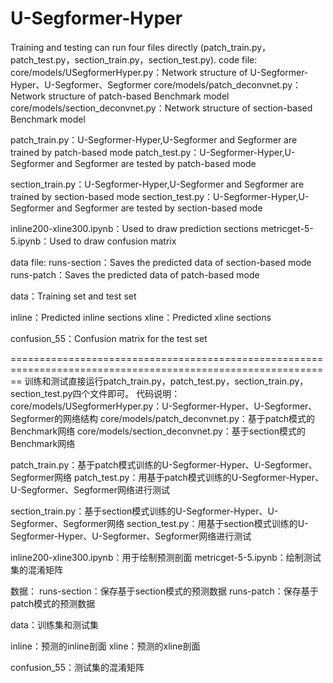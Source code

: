 # U-Segformer-Hyper

Training and testing can run four files directly (patch_train.py，patch_test.py，section_train.py，section_test.py).
code file:
core/models/USegformerHyper.py：Network structure of U-Segformer-Hyper、U-Segformer、Segformer
core/models/patch_deconvnet.py：Network structure of patch-based Benchmark model
core/models/section_deconvnet.py：Network structure of section-based Benchmark model

patch_train.py：U-Segformer-Hyper,U-Segformer and Segformer are trained by patch-based mode
patch_test.py：U-Segformer-Hyper,U-Segformer and Segformer are tested by patch-based mode

section_train.py：U-Segformer-Hyper,U-Segformer and Segformer are trained by section-based mode
section_test.py：U-Segformer-Hyper,U-Segformer and Segformer are tested by section-based mode

inline200-xline300.ipynb：Used to draw prediction sections
metricget-5-5.ipynb：Used to draw confusion matrix 

data file:
runs-section：Saves the predicted data of section-based mode
runs-patch：Saves the predicted data of patch-based mode

data：Training set and test set

inline：Predicted inline sections
xline：Predicted xline sections

confusion_55：Confusion matrix for the test set

==============================================================================================================
训练和测试直接运行patch_train.py，patch_test.py，section_train.py，section_test.py四个文件即可。
代码说明：
core/models/USegformerHyper.py：U-Segformer-Hyper、U-Segformer、Segformer的网络结构
core/models/patch_deconvnet.py：基于patch模式的Benchmark网络
core/models/section_deconvnet.py：基于section模式的Benchmark网络

patch_train.py：基于patch模式训练的U-Segformer-Hyper、U-Segformer、Segformer网络
patch_test.py：用基于patch模式训练的U-Segformer-Hyper、U-Segformer、Segformer网络进行测试

section_train.py：基于section模式训练的U-Segformer-Hyper、U-Segformer、Segformer网络
section_test.py：用基于section模式训练的U-Segformer-Hyper、U-Segformer、Segformer网络进行测试

inline200-xline300.ipynb：用于绘制预测剖面
metricget-5-5.ipynb：绘制测试集的混淆矩阵


数据：
runs-section：保存基于section模式的预测数据
runs-patch：保存基于patch模式的预测数据

data：训练集和测试集

inline：预测的inline剖面
xline：预测的xline剖面

confusion_55：测试集的混淆矩阵

